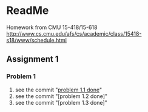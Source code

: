 # ReadMe

Homework from CMU 15-418/15-618 http://www.cs.cmu.edu/afs/cs/academic/class/15418-s18/www/schedule.html

## Assignment 1

### Problem 1

1. see the commit "[problem 1.1 done](https://github.com/jsjtxietian/ParallelComputing/commit/67156fa565732b3a75957fa8bfd3fc9d14b03b17)"
2. see the commit "[problem 1.2 done]"
3. see the commit "[problem 1.3 done]"

